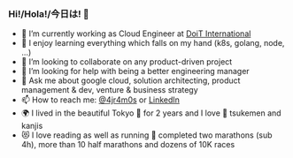 ### Hi!/Hola!/今日は! 👋

- 🚀 I’m currently working as Cloud Engineer at [DoiT International](https://www.doit.com/)
- 🌱 I enjoy learning everything which falls on my hand (k8s, golang, node, ...)
- 👯 I’m looking to collaborate on any product-driven project
- 🤔 I’m looking for help with being a better engineering manager
- 💬 Ask me about google cloud, solution architecting, product management & dev, venture & business strategy
- 📫 How to reach me: [@4jr4m0s](https://twitter.com/4jr4m0s) or [LinkedIn](https://www.linkedin.com/in/angeljesusramos/)
- 🌍 I lived in the beautiful Tokyo 🗾 for 2 years and I love 🍜 tsukemen and kanjis
- 😻 I love reading as well as running 🏃 completed two marathons (sub 4h), more than 10 half marathons and dozens of 10K races
